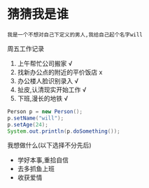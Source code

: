 # 猜猜我是谁

    我是一个不想对自己下定义的男人,我给自己起个名字will
    
周五工作记录
  1. 上午帮忙公司搬家 √
  2. 找新办公点的附近的平价饭店 x
  3. 办公楼人脸识别录入 √
  4. 扯皮,认清现实开始工作 √
  5. 下班,漫长的地铁 √

```java
Person p = new Person();
p.setName("will");
p.setAge(24);
System.out.println(p.doSomething());
```

我想做什么(以下选择不分先后)
  * 学好本事,重拾自信
  * 去多抓鱼上班
  * 收获爱情
